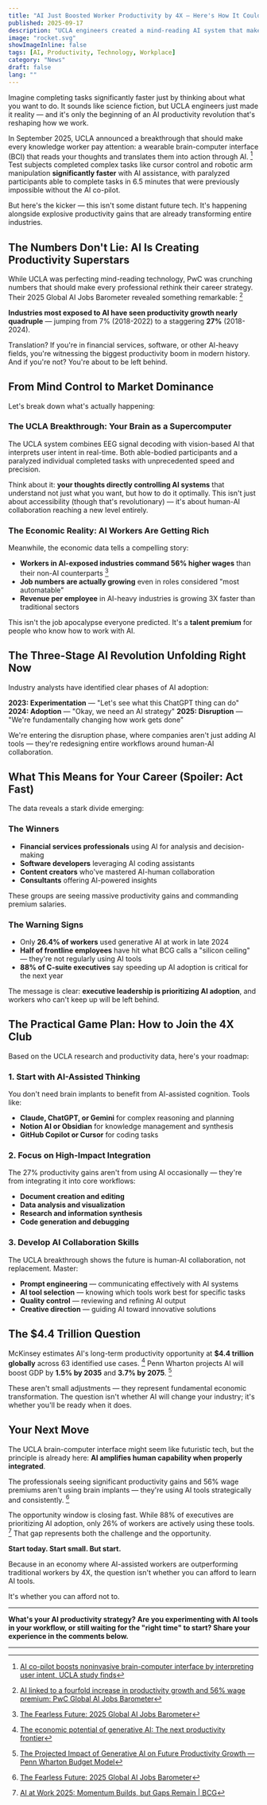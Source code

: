 ```yaml
---
title: "AI Just Boosted Worker Productivity by 4X — Here's How It Could Transform Your Career"
published: 2025-09-17
description: "UCLA engineers created a mind-reading AI system that makes workers 4X faster, while new data shows AI-exposed industries are seeing 27% productivity growth. This isn't science fiction — it's happening right now."
image: "rocket.svg"
showImageInline: false
tags: [AI, Productivity, Technology, Workplace]
category: "News"
draft: false
lang: ""
---
```


Imagine completing tasks significantly faster just by thinking about what you want to do. It sounds like science fiction, but UCLA engineers just made it reality — and it's only the beginning of an AI productivity revolution that's reshaping how we work.

In September 2025, UCLA announced a breakthrough that should make every knowledge worker pay attention: a wearable brain-computer interface (BCI) that reads your thoughts and translates them into action through AI. [^1] Test subjects completed complex tasks like cursor control and robotic arm manipulation **significantly faster** with AI assistance, with paralyzed participants able to complete tasks in 6.5 minutes that were previously impossible without the AI co-pilot.

But here's the kicker — this isn't some distant future tech. It's happening alongside explosive productivity gains that are already transforming entire industries.

## The Numbers Don't Lie: AI Is Creating Productivity Superstars

While UCLA was perfecting mind-reading technology, PwC was crunching numbers that should make every professional rethink their career strategy. Their 2025 Global AI Jobs Barometer revealed something remarkable: [^2]

**Industries most exposed to AI have seen productivity growth nearly quadruple** — jumping from 7% (2018-2022) to a staggering **27%** (2018-2024).

Translation? If you're in financial services, software, or other AI-heavy fields, you're witnessing the biggest productivity boom in modern history. And if you're not? You're about to be left behind.

## From Mind Control to Market Dominance

Let's break down what's actually happening:

### The UCLA Breakthrough: Your Brain as a Supercomputer

The UCLA system combines EEG signal decoding with vision-based AI that interprets user intent in real-time. Both able-bodied participants and a paralyzed individual completed tasks with unprecedented speed and precision.

Think about it: **your thoughts directly controlling AI systems** that understand not just what you want, but how to do it optimally. This isn't just about accessibility (though that's revolutionary) — it's about human-AI collaboration reaching a new level entirely.

### The Economic Reality: AI Workers Are Getting Rich

Meanwhile, the economic data tells a compelling story:

- **Workers in AI-exposed industries command 56% higher wages** than their non-AI counterparts [^3]
- **Job numbers are actually growing** even in roles considered "most automatable"
- **Revenue per employee** in AI-heavy industries is growing 3X faster than traditional sectors

This isn't the job apocalypse everyone predicted. It's a **talent premium** for people who know how to work with AI.

## The Three-Stage AI Revolution Unfolding Right Now

Industry analysts have identified clear phases of AI adoption:

**2023: Experimentation** — "Let's see what this ChatGPT thing can do"
**2024: Adoption** — "Okay, we need an AI strategy"
**2025: Disruption** — "We're fundamentally changing how work gets done"

We're entering the disruption phase, where companies aren't just adding AI tools — they're redesigning entire workflows around human-AI collaboration.

## What This Means for Your Career (Spoiler: Act Fast)

The data reveals a stark divide emerging:

### The Winners
- **Financial services professionals** using AI for analysis and decision-making
- **Software developers** leveraging AI coding assistants
- **Content creators** who've mastered AI-human collaboration
- **Consultants** offering AI-powered insights

These groups are seeing massive productivity gains and commanding premium salaries.

### The Warning Signs
- Only **26.4% of workers** used generative AI at work in late 2024
- **Half of frontline employees** have hit what BCG calls a "silicon ceiling" — they're not regularly using AI tools
- **88% of C-suite executives** say speeding up AI adoption is critical for the next year

The message is clear: **executive leadership is prioritizing AI adoption**, and workers who can't keep up will be left behind.

## The Practical Game Plan: How to Join the 4X Club

Based on the UCLA research and productivity data, here's your roadmap:

### 1. Start with AI-Assisted Thinking
You don't need brain implants to benefit from AI-assisted cognition. Tools like:
- **Claude, ChatGPT, or Gemini** for complex reasoning and planning
- **Notion AI or Obsidian** for knowledge management and synthesis
- **GitHub Copilot or Cursor** for coding tasks

### 2. Focus on High-Impact Integration
The 27% productivity gains aren't from using AI occasionally — they're from integrating it into core workflows:
- **Document creation and editing**
- **Data analysis and visualization**
- **Research and information synthesis**
- **Code generation and debugging**

### 3. Develop AI Collaboration Skills
The UCLA breakthrough shows the future is human-AI collaboration, not replacement. Master:
- **Prompt engineering** — communicating effectively with AI systems
- **AI tool selection** — knowing which tools work best for specific tasks
- **Quality control** — reviewing and refining AI output
- **Creative direction** — guiding AI toward innovative solutions

## The \$4.4 Trillion Question

McKinsey estimates AI's long-term productivity opportunity at **\$4.4 trillion globally** across 63 identified use cases. [^4] Penn Wharton projects AI will boost GDP by **1.5% by 2035** and **3.7% by 2075**. [^5]

These aren't small adjustments — they represent fundamental economic transformation. The question isn't whether AI will change your industry; it's whether you'll be ready when it does.

## Your Next Move

The UCLA brain-computer interface might seem like futuristic tech, but the principle is already here: **AI amplifies human capability when properly integrated**.

The professionals seeing significant productivity gains and 56% wage premiums aren't using brain implants — they're using AI tools strategically and consistently. [^6]

The opportunity window is closing fast. While 88% of executives are prioritizing AI adoption, only 26% of workers are actively using these tools. [^7] That gap represents both the challenge and the opportunity.

**Start today. Start small. But start.**

Because in an economy where AI-assisted workers are outperforming traditional workers by 4X, the question isn't whether you can afford to learn AI tools.

It's whether you can afford not to.

---

**What's your AI productivity strategy? Are you experimenting with AI tools in your workflow, or still waiting for the "right time" to start? Share your experience in the comments below.**

---

[^1]: [AI co-pilot boosts noninvasive brain-computer interface by interpreting user intent, UCLA study finds](https://newsroom.ucla.edu/releases/ai-brain-computer-interface-interprets-user-intent-ucla)
[^2]: [AI linked to a fourfold increase in productivity growth and 56% wage premium: PwC Global AI Jobs Barometer](https://www.pwc.com/gx/en/news-room/press-releases/2025/ai-linked-to-a-fourfold-increase-in-productivity-growth.html)
[^3]: [The Fearless Future: 2025 Global AI Jobs Barometer](https://www.pwc.com/gx/en/issues/artificial-intelligence/ai-jobs-barometer.html)
[^4]: [The economic potential of generative AI: The next productivity frontier](https://www.mckinsey.com/capabilities/mckinsey-digital/our-insights/the-economic-potential-of-generative-ai-the-next-productivity-frontier)
[^5]: [The Projected Impact of Generative AI on Future Productivity Growth — Penn Wharton Budget Model](https://budgetmodel.wharton.upenn.edu/issues/2025/9/8/projected-impact-of-generative-ai-on-future-productivity-growth)
[^6]: [The Fearless Future: 2025 Global AI Jobs Barometer](https://www.pwc.com/gx/en/issues/artificial-intelligence/ai-jobs-barometer.html)
[^7]: [AI at Work 2025: Momentum Builds, but Gaps Remain | BCG](https://www.bcg.com/publications/2025/ai-at-work-momentum-builds-but-gaps-remain)